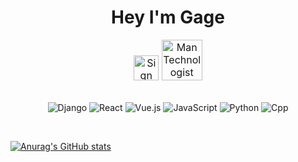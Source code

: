 # <div align="center">Hey I'm Gage</div>
<div style="font-size: 16px;" align="center">
<img src="https://raw.githubusercontent.com/Tarikul-Islam-Anik/Animated-Fluent-Emojis/master/Emojis/Hand%20gestures/Sign%20of%20the%20Horns.png" alt="Sign of the Horns" width="40" height="40" />
<img src="https://raw.githubusercontent.com/Tarikul-Islam-Anik/Animated-Fluent-Emojis/master/Emojis/People/Man%20Technologist.png" alt="Man Technologist" width="65" height="65" />
</div>
<br>

<div align="center">
  
![Django](https://img.shields.io/badge/django-EFEFEF.svg?style=for-the-badge&logo=django&logoColor=black)
![React](https://img.shields.io/badge/react-EFEFEF.svg?style=for-the-badge&logo=react&logoColor=%2361DAFB)
![Vue.js](https://img.shields.io/badge/vuejs-EFEFEF.svg?style=for-the-badge&logo=vuedotjs&logoColor=%234FC08D)
![JavaScript](https://img.shields.io/badge/javascript-EFEFEF.svg?style=for-the-badge&logo=javascript&logoColor=%23F7DF1E)
![Python](https://img.shields.io/badge/python-EFEFEF?style=for-the-badge&logo=python&logoColor=4584b6)
![Cpp](https://img.shields.io/badge/C++-EFEFEF?style=for-the-badge&logo=cplusplus&logoColor=4584b6)
  
</div>

<br>

[![Anurag's GitHub stats](https://github-readme-stats.vercel.app/api?username=Gage-Lieble&theme=vue&title_color=000000&card_width=1000px&bg_color=EFEFEF&ring_color=5a8567&show_icons=true&icon_color=5a8567)](https://github.com/anuraghazra/github-readme-stats)






[Portfolio]: https://img.shields.io/badge/Portfolio->-5a8567?style=for-the-badge&logoColor=white&logo=WindowsTerminal

[Linkedin]: https://img.shields.io/badge/Linkedin->-5a8567?style=for-the-badge&logoColor=white&logo=Linkedin

[Resume]: https://img.shields.io/badge/Resume->-5a8567?style=for-the-badge&logoColor=white&logo=ReadMe

[Email]: https://img.shields.io/badge/gagelieble@gmail.com->-5a8567?style=for-the-badge&logoColor=white&logo=messenger

